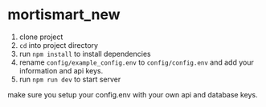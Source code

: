 # mortismart_new
1. clone project
2. `cd` into project directory
3. run `npm install` to install dependencies
4. rename `config/example_config.env` to `config/config.env` and add your information and api keys.
5. run `npm run dev` to start server

make sure you setup your config.env with your own api and database keys.
